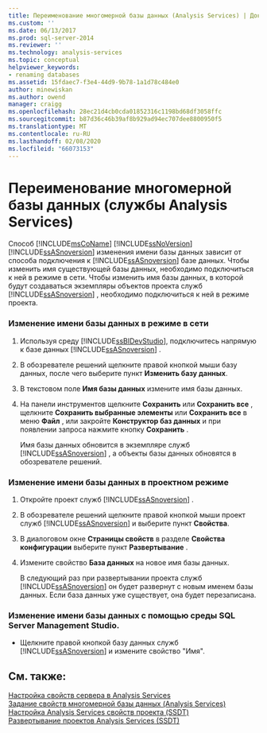 ```yaml
---
title: Переименование многомерной базы данных (Analysis Services) | Документация Майкрософт
ms.custom: ''
ms.date: 06/13/2017
ms.prod: sql-server-2014
ms.reviewer: ''
ms.technology: analysis-services
ms.topic: conceptual
helpviewer_keywords:
- renaming databases
ms.assetid: 15fdaec7-f3e4-44d9-9b78-1a1d78c484e0
author: minewiskan
ms.author: owend
manager: craigg
ms.openlocfilehash: 28ec21d4cb0cda01852316c1198bd68df3058ffc
ms.sourcegitcommit: b87d36c46b39af8b929ad94ec707dee8800950f5
ms.translationtype: MT
ms.contentlocale: ru-RU
ms.lasthandoff: 02/08/2020
ms.locfileid: "66073153"
---
```

# <a name="rename-a-multidimensional-database-analysis-services"></a>Переименование многомерной базы данных (службы Analysis Services)
  Способ [!INCLUDE[msCoName](../../includes/msconame-md.md)] [!INCLUDE[ssNoVersion](../../includes/ssnoversion-md.md)] [!INCLUDE[ssASnoversion](../../includes/ssasnoversion-md.md)] изменения имени базы данных зависит от способа подключения к [!INCLUDE[ssASnoversion](../../includes/ssasnoversion-md.md)] базе данных. Чтобы изменить имя существующей базы данных, необходимо подключиться к ней в режиме в сети. Чтобы изменить имя базы данных, в которой будут создаваться экземпляры объектов проекта служб [!INCLUDE[ssASnoversion](../../includes/ssasnoversion-md.md)] , необходимо подключиться к ней в режиме проекта.  
  
### <a name="to-change-the-database-name-in-online-mode"></a>Изменение имени базы данных в режиме в сети  
  
1.  Используя среду [!INCLUDE[ssBIDevStudio](../../includes/ssbidevstudio-md.md)], подключитесь напрямую к базе данных [!INCLUDE[ssASnoversion](../../includes/ssasnoversion-md.md)] .  
  
2.  В обозревателе решений щелкните правой кнопкой мыши базу данных, после чего выберите пункт **Изменить базу данных**.  
  
3.  В текстовом поле **Имя базы данных** измените имя базы данных.  
  
4.  На панели инструментов щелкните **Сохранить** или **Сохранить все** , щелкните **Сохранить выбранные элементы** или **Сохранить все** в меню **Файл** , или закройте **Конструктор баз данных** и при появлении запроса нажмите кнопку **Сохранить** .  
  
     Имя базы данных обновится в экземпляре служб [!INCLUDE[ssASnoversion](../../includes/ssasnoversion-md.md)] , а объекты базы данных обновятся в обозревателе решений.  
  
### <a name="to-change-the-database-name-in-project-mode"></a>Изменение имени базы данных в проектном режиме  
  
1.  Откройте проект служб [!INCLUDE[ssASnoversion](../../includes/ssasnoversion-md.md)] .  
  
2.  В обозревателе решений щелкните правой кнопкой мыши проект служб [!INCLUDE[ssASnoversion](../../includes/ssasnoversion-md.md)] и выберите пункт **Свойства**.  
  
3.  В диалоговом окне **Страницы свойств** в разделе **Свойства конфигурации** выберите пункт **Развертывание** .  
  
4.  Измените свойство **База данных** на новое имя базы данных.  
  
     В следующий раз при развертывании проекта служб [!INCLUDE[ssASnoversion](../../includes/ssasnoversion-md.md)] он будет развернут с новым именем базы данных. Если база данных уже существует, она будет перезаписана.  
  
### <a name="to-change-the-database-name-using-sql-server-management-studio"></a>Изменение имени базы данных с помощью среды SQL Server Management Studio.  
  
-   Щелкните правой кнопкой базу данных служб [!INCLUDE[ssASnoversion](../../includes/ssasnoversion-md.md)] и измените свойство "Имя".  
  
## <a name="see-also"></a>См. также:  
 [Настройка свойств сервера в Analysis Services](../server-properties/server-properties-in-analysis-services.md)   
 [Задание свойств многомерной базы данных &#40;Analysis Services&#41;](set-multidimensional-database-properties-analysis-services.md)   
 [Настройка Analysis Services свойств проекта &#40;SSDT&#41;](configure-analysis-services-project-properties-ssdt.md)   
 [Развертывание проектов Analysis Services &#40;SSDT&#41;](deploy-analysis-services-projects-ssdt.md)  
  
  
